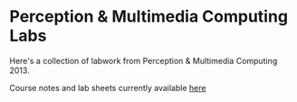 # Perception & Multimedia Computing Labs

Here's a collection of labwork from Perception & Multimedia Computing 2013.

Course notes and lab sheets currently available [here](http://doc.gold.ac.uk/~mas01cr/teaching/is52020b/)